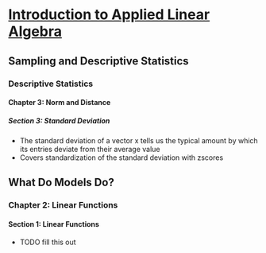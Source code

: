 # [Introduction to Applied Linear Algebra](https://web.stanford.edu/~boyd/vmls/vmls.pdf)

## Sampling and Descriptive Statistics
### Descriptive Statistics
#### Chapter 3: Norm and Distance
##### Section 3: Standard Deviation
- The standard deviation of a vector x tells us the typical amount by which its entries deviate from their average value
- Covers standardization of the standard deviation with zscores

## What Do Models Do?
### Chapter 2: Linear Functions
#### Section 1: Linear Functions
- TODO fill this out
